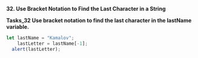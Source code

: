 **32. Use Bracket Notation to Find the Last Character in a String**

**Tasks_32 Use bracket notation to find the last character in the lastName variable.**
```js
let lastName = "Kamalov";
    lastLetter = lastName[-1];
  alert(lastLetter);
     